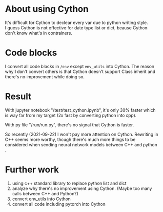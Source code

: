 <!--
 * @Author: Zeng Siwei
 * @Date: 2021-09-22 17:18:59
 * @LastEditors: Zeng Siwei
 * @LastEditTime: 2021-09-22 17:50:05
 * @Description: 
-->


# About using Cython
It's difficult for Cython to declear every var due to python writing style.  
I guess Cython is not effective for date type list or dict, beause Cython don't know what's in contrainers.  

# Code blocks
I convert all code blocks in `/env` except `env_utils` into Cython. The reason why I don't convert others is that Cython doesn't support Class inherit and there's no improvement while doing so.

# Result
With jupyter notebook "/test/test_cython.ipynb", it's only 30% faster which is way far from my target (2x fast by converting python into cpp).

With py file "/run/run.py", there's no signal that Cython is faster.

So recently (2021-09-22) I won't pay more attention on Cython. Rewriting in C++ seems more worthy, though there's much more things to be considered when sending neural network models between C++ and python .

# Further work
1. using c++ standard library to replace python list and dict
2. analyze why there's no improvement using Cython. (Maybe too many calls between C++ and Python?)
2. convert env_utils into Cython
3. convert all code including pytorch into Cython